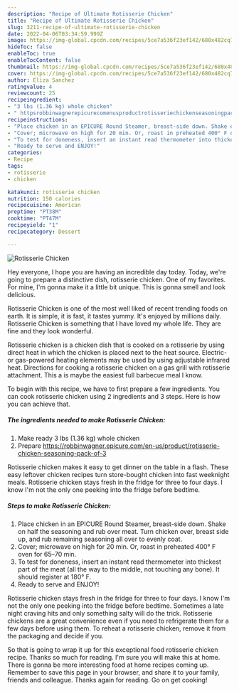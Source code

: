 ```yaml
---
description: "Recipe of Ultimate Rotisserie Chicken"
title: "Recipe of Ultimate Rotisserie Chicken"
slug: 3211-recipe-of-ultimate-rotisserie-chicken
date: 2022-04-06T03:34:59.999Z
image: https://img-global.cpcdn.com/recipes/5ce7a536f23ef142/680x482cq70/rotisserie-chicken-recipe-main-photo.jpg
hideToc: false
enableToc: true
enableTocContent: false
thumbnail: https://img-global.cpcdn.com/recipes/5ce7a536f23ef142/680x482cq70/rotisserie-chicken-recipe-main-photo.jpg
cover: https://img-global.cpcdn.com/recipes/5ce7a536f23ef142/680x482cq70/rotisserie-chicken-recipe-main-photo.jpg
author: Eliza Sanchez
ratingvalue: 4
reviewcount: 25
recipeingredient:
- "3 lbs (1.36 kg) whole chicken"
- " httpsrobbinwagnerepicurecomenusproductrotisseriechickenseasoningpackof3"
recipeinstructions:
- "Place chicken in an EPICURE Round Steamer, breast-side down. Shake on half the seasoning and rub over meat. Turn chicken over, breast side up, and rub remaining seasoning all over to evenly coat."
- "Cover; microwave on high for 20 min. Or, roast in preheated 400° F oven for 65–70 min."
- "To test for doneness, insert an instant read thermometer into thickest part of the meat (all the way to the middle, not touching any bone). It should register at 180° F."
- "Ready to serve and ENJOY!"
categories:
- Recipe
tags:
- rotisserie
- chicken

katakunci: rotisserie chicken 
nutrition: 150 calories
recipecuisine: American
preptime: "PT38M"
cooktime: "PT47M"
recipeyield: "1"
recipecategory: Dessert

---
```



![Rotisserie Chicken](https://img-global.cpcdn.com/recipes/5ce7a536f23ef142/680x482cq70/rotisserie-chicken-recipe-main-photo.jpg)

Hey everyone, I hope you are having an incredible day today. Today, we're going to prepare a distinctive dish, rotisserie chicken. One of my favorites. For mine, I'm gonna make it a little bit unique. This is gonna smell and look delicious.

Rotisserie Chicken is one of the most well liked of recent trending foods on earth. It is simple, it is fast, it tastes yummy. It's enjoyed by millions daily. Rotisserie Chicken is something that I have loved my whole life. They are fine and they look wonderful.

Rotisserie chicken is a chicken dish that is cooked on a rotisserie by using direct heat in which the chicken is placed next to the heat source. Electric- or gas-powered heating elements may be used by using adjustable infrared heat. Directions for cooking a rotisserie chicken on a gas grill with rotisserie attachment. This a is maybe the easiest full barbecue meal I know.


To begin with this recipe, we have to first prepare a few ingredients. You can cook rotisserie chicken using 2 ingredients and 3 steps. Here is how you can achieve that.

<!--inarticleads1-->

##### The ingredients needed to make Rotisserie Chicken:

1. Make ready 3 lbs (1.36 kg) whole chicken
1. Prepare  https://robbinwagner.epicure.com/en-us/product/rotisserie-chicken-seasoning-pack-of-3


Rotisserie chicken makes it easy to get dinner on the table in a flash. These easy leftover chicken recipes turn store-bought chicken into fast weeknight meals. Rotisserie chicken stays fresh in the fridge for three to four days. I know I&#39;m not the only one peeking into the fridge before bedtime. 

<!--inarticleads2-->

##### Steps to make Rotisserie Chicken:

1. Place chicken in an EPICURE Round Steamer, breast-side down. Shake on half the seasoning and rub over meat. Turn chicken over, breast side up, and rub remaining seasoning all over to evenly coat.
1. Cover; microwave on high for 20 min. Or, roast in preheated 400° F oven for 65–70 min.
1. To test for doneness, insert an instant read thermometer into thickest part of the meat (all the way to the middle, not touching any bone). It should register at 180° F.
1. Ready to serve and ENJOY!

Rotisserie chicken stays fresh in the fridge for three to four days. I know I&#39;m not the only one peeking into the fridge before bedtime. Sometimes a late night craving hits and only something salty will do the trick. Rotisserie chickens are a great convenience even if you need to refrigerate them for a few days before using them. To reheat a rotisserie chicken, remove it from the packaging and decide if you. 

So that is going to wrap it up for this exceptional food rotisserie chicken recipe. Thanks so much for reading. I'm sure you will make this at home. There is gonna be more interesting food at home recipes coming up. Remember to save this page in your browser, and share it to your family, friends and colleague. Thanks again for reading. Go on get cooking!
